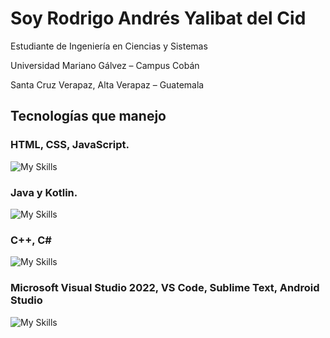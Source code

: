 # Soy Rodrigo Andrés Yalibat del Cid
Estudiante de Ingeniería en Ciencias y Sistemas

Universidad Mariano Gálvez – Campus Cobán

Santa Cruz Verapaz, Alta Verapaz – Guatemala  

## Tecnologías que manejo
### HTML, CSS, JavaScript.
![My Skills](https://skillicons.dev/icons?i=html,css,js)

### Java y Kotlin.
![My Skills](https://skillicons.dev/icons?i=java,kotlin)

### C++, C#

![My Skills](https://skillicons.dev/icons?i=cpp,cs)

### Microsoft Visual Studio 2022, VS Code, Sublime Text, Android Studio

![My Skills](https://skillicons.dev/icons?i=visualstudio,vscode,sublime,androidstudio)
